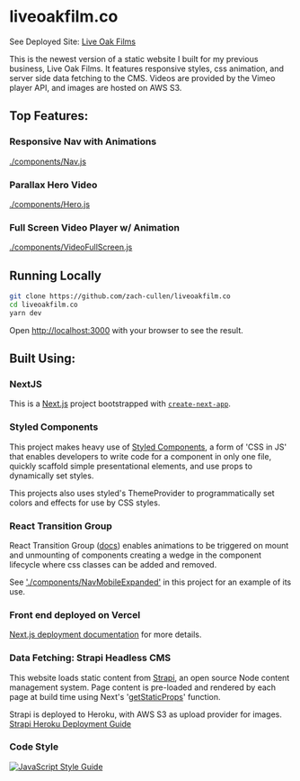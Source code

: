 # liveoakfilm.co

See Deployed Site:
[Live Oak Films](https://liveoakfilm-co.vercel.app/)

This is the newest version of a static website I built for my previous business, Live Oak Films. It features responsive styles, css animation, and server side data fetching to the CMS. Videos are provided by the Vimeo player API, and images are hosted on AWS S3. 

## Top Features: 

### Responsive Nav with Animations 
[./components/Nav.js](https://github.com/zach-cullen/liveoakfilm.co/blob/master/components/Nav.js)

### Parallax Hero Video
[./components/Hero.js](https://github.com/zach-cullen/liveoakfilm.co/blob/master/components/Hero.js)

### Full Screen Video Player w/ Animation
[./components/VideoFullScreen.js](https://github.com/zach-cullen/liveoakfilm.co/blob/master/components/VideoFullScreen.js)

## Running Locally

```bash
git clone https://github.com/zach-cullen/liveoakfilm.co
cd liveoakfilm.co
yarn dev
```

Open [http://localhost:3000](http://localhost:3000) with your browser to see the result.


## Built Using:

### NextJS

This is a [Next.js](https://nextjs.org/) project bootstrapped with [`create-next-app`](https://github.com/vercel/next.js/tree/canary/packages/create-next-app).

### Styled Components

This project makes heavy use of [Styled Components](https://styled-components.com/docs/basics#motivation), a form of 'CSS in JS' that enables developers to write code for a component in only one file, quickly scaffold simple presentational elements, and use props to dynamically set styles. 

This projects also uses styled's ThemeProvider to programmatically set colors and effects for use by CSS styles.

### React Transition Group

React Transition Group ([docs](https://reactcommunity.org/react-transition-group/])) enables animations to be triggered on mount and unmounting of components creating a wedge in the component lifecycle where css classes can be added and removed. 

See ['./components/NavMobileExpanded'](https://github.com/zach-cullen/liveoakfilm.co/blob/master/components/NavMobileExpanded.js) in this project for an example of its use. 

### Front end deployed on Vercel

[Next.js deployment documentation](https://nextjs.org/docs/deployment) for more details.

### Data Fetching: Strapi Headless CMS

This website loads static content from [Strapi](https://strapi.io/documentation/v3.x/getting-started/introduction.html), an open source Node content management system. Page content is pre-loaded and rendered by each page at build time using Next's '[getStaticProps](https://nextjs.org/docs/)' function. 

Strapi is deployed to Heroku, with AWS S3 as upload provider for images. [Strapi Heroku Deployment Guide](https://strapi.io/documentation/3.0.0-beta.x/deployment/heroku.html)

### Code Style

[![JavaScript Style Guide](https://cdn.rawgit.com/standard/standard/master/badge.svg)](https://github.com/standard/standard)

